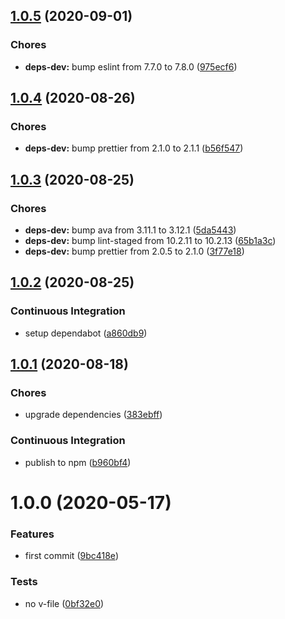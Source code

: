 ## [1.0.5](https://github.com/sergioramos/remark-copy-linked-files/compare/v1.0.4...v1.0.5) (2020-09-01)

### Chores

- **deps-dev:** bump eslint from 7.7.0 to 7.8.0 ([975ecf6](https://github.com/sergioramos/remark-copy-linked-files/commit/975ecf6fee5f71cc029748d82b6d84ab2f79406c))

## [1.0.4](https://github.com/sergioramos/remark-copy-linked-files/compare/v1.0.3...v1.0.4) (2020-08-26)

### Chores

- **deps-dev:** bump prettier from 2.1.0 to 2.1.1 ([b56f547](https://github.com/sergioramos/remark-copy-linked-files/commit/b56f5475c8c93f3f8326ea5fe1f6be1d63ab86a6))

## [1.0.3](https://github.com/sergioramos/remark-copy-linked-files/compare/v1.0.2...v1.0.3) (2020-08-25)

### Chores

- **deps-dev:** bump ava from 3.11.1 to 3.12.1 ([5da5443](https://github.com/sergioramos/remark-copy-linked-files/commit/5da544334e3f173cebc322e1966bd8d7ab7b3e93))
- **deps-dev:** bump lint-staged from 10.2.11 to 10.2.13 ([65b1a3c](https://github.com/sergioramos/remark-copy-linked-files/commit/65b1a3c1805e2ecac12d5d997811aad92a0c1e44))
- **deps-dev:** bump prettier from 2.0.5 to 2.1.0 ([3f77e18](https://github.com/sergioramos/remark-copy-linked-files/commit/3f77e182fb916c2e30ce9165b185242a90855cce))

## [1.0.2](https://github.com/sergioramos/remark-copy-linked-files/compare/v1.0.1...v1.0.2) (2020-08-25)

### Continuous Integration

- setup dependabot ([a860db9](https://github.com/sergioramos/remark-copy-linked-files/commit/a860db97dd8f8f3ddfe9ba5959abded666b1763f))

## [1.0.1](https://github.com/sergioramos/remark-copy-linked-files/compare/v1.0.0...v1.0.1) (2020-08-18)

### Chores

- upgrade dependencies ([383ebff](https://github.com/sergioramos/remark-copy-linked-files/commit/383ebffb789d3110bf3eb55c1b8b39b1d01c7209))

### Continuous Integration

- publish to npm ([b960bf4](https://github.com/sergioramos/remark-copy-linked-files/commit/b960bf4527186b084fc3049d9b1e3822c16573e1))

# 1.0.0 (2020-05-17)

### Features

- first commit ([9bc418e](https://github.com/sergioramos/remark-copy-linked-files/commit/9bc418ecccc03d5382a3bf56b502964867ff450f))

### Tests

- no v-file ([0bf32e0](https://github.com/sergioramos/remark-copy-linked-files/commit/0bf32e036fc5dc62d631f2c96a04ec9f54cfd651))
